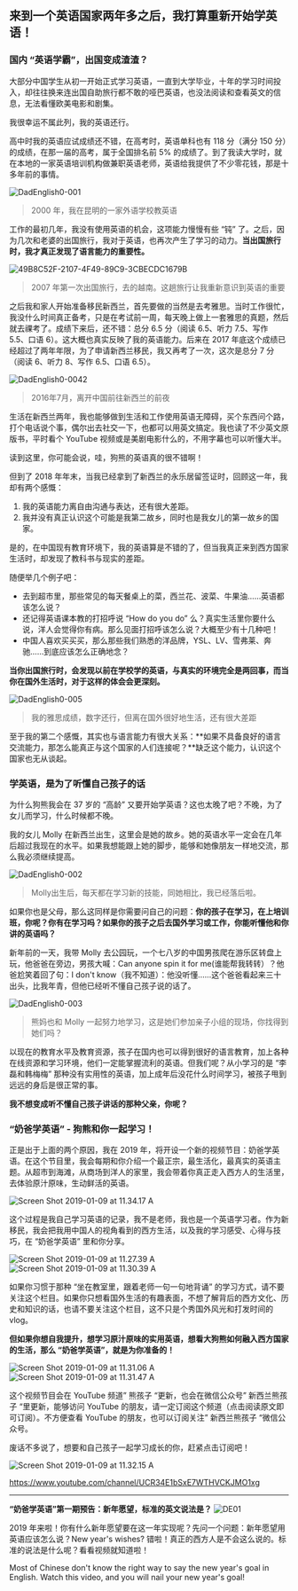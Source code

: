 ## 来到一个英语国家两年多之后，我打算重新开始学英语！

### 国内 “英语学霸”，出国变成渣渣？

大部分中国学生从初一开始正式学习英语，一直到大学毕业，十年的学习时间投入，却往往换来连出国自助旅行都不敢的哑巴英语，也没法阅读和查看英文的信息，无法看懂欧美电影和剧集。

我很幸运不属此列，我的英语还行。

高中时我的英语应试成绩还不错，在高考时，英语单科也有 118 分（满分 150 分）的成绩，在那一届的高考，属于全国排名前 5% 的成绩了。到了我读大学时，就在本地的一家英语培训机构做兼职英语老师，英语给我提供了不少零花钱，那是十多年前的事情。

![DadEnglish0-001](https://i.imgur.com/mNPpVAF.jpg)
> 2000 年，我在昆明的一家外语学校教英语

工作的最初几年，我没有使用英语的机会，这项能力慢慢有些 “钝” 了。之后，因为几次和老婆的出国旅行，我对于英语，也再次产生了学习的动力。**当出国旅行时，我才真正发现了语言能力的重要性。**

![49B8C52F-2107-4F49-89C9-3CBECDC1679B](https://i.imgur.com/BcUTRu7.jpg)
> 2007 年第一次出国旅行，去的越南。这趟旅行让我重新意识到英语的重要

之后我和家人开始准备移民新西兰，首先要做的当然是去考雅思。当时工作很忙，我没什么时间真正备考，只是在考试前一周，每天晚上做上一套雅思的真题，然后就去祼考了。成绩下来后，还不错：总分 6.5 分（阅读 6.5、听力 7.5、写作 5.5、口语 6）。这大概也真实反映了我的英语能力。后来在 2017 年底这个成绩已经超过了两年年限，为了申请新西兰移民，我又再考了一次，这次是总分 7 分（阅读 6、听力 8、写作 6.5、口语 6.5）。

![DadEnglish0-0042](https://i.imgur.com/wVxcbV0.jpg)
> 2016年7月，离开中国前往新西兰的前夜

生活在新西兰两年，我也能够做到生活和工作使用英语无障碍，买个东西问个路，打个电话说个事，偶尔出去社交一下，也都可以用英文搞定。我也读了不少英文原版书，平时看个 YouTube 视频或是美剧电影什么的，不用字幕也可以听懂大半。

读到这里，你可能会说，哇，狗熊的英语真的很不错啊！

但到了 2018 年年末，当我已经拿到了新西兰的永乐居留签证时，回顾这一年，我却有两个感慨：

1. 我的英语能力离自由沟通与表达，还有很大差距。
2. 我并没有真正认识这个可能是我第二故乡，同时也是我女儿的第一故乡的国家。

是的，在中国现有教育环境下，我的英语算是不错的了，但当我真正来到西方国家生活时，却发现了教科书与现实的差距。

随便举几个例子吧：

* 去到超市里，那些常见的每天餐桌上的菜，西兰花、波菜、牛果油……英语都该怎么说？
* 还记得英语课本教的打招呼说 “How do you do” 么？真实生活里你要什么说，洋人会觉得你有病。那么见面打招呼该怎么说？大概至少有十几种吧！
* 中国人喜欢买买买，那么那些我们熟悉的洋品牌，YSL、LV、雪弗莱、奔驰……到底应该怎么正确地念？

**当你出国旅行时，会发现以前在学校学的英语，与真实的环境完全是两回事，而当你在国外生活时，对于这样的体会会更深刻。**

![DadEnglish0-005](https://i.imgur.com/Nx5gj2b.jpg)
> 我的雅思成绩，数字还行，但离在国外很好地生活，还有很大差距

至于我的第二个感慨，其实也与语言能力有很大关系：**如果不具备良好的语言交流能力，那怎么能真正与这个国家的人们连接呢？**缺乏这个能力，认识这个国家也无从谈起。

### 学英语，是为了听懂自己孩子的话

为什么狗熊我会在 37 岁的 “高龄” 又要开始学英语？这也太晚了吧？不晚，为了女儿而学习，什么时候都不晚。

我的女儿 Molly 在新西兰出生，这里会是她的故乡。她的英语水平一定会在几年后超过我现在的水平。如果我想能跟上她的脚步，能够和她像朋友一样地交流，那么我必须继续提高。

![DadEnglish0-002](https://i.imgur.com/colXxHc.jpg)
> Molly出生后，每天都在学习新的技能，同她相比，我已经落后啦。

如果你也是父母，那么这同样是你需要问自己的问题：**你的孩子在学习，在上培训班，你呢？你有在学习吗？如果你的孩子之后去国外学习或工作，你能听懂他和你讲的英语吗？**

新年前的一天，我带 Molly 去公园玩，一个七八岁的中国男孩爬在游乐区转盘上玩，他爸爸在旁边，男孩大喊：Can anyone spin it for me(谁能帮我转转）？他爸尬笑着回了句：I don't know（我不知道）：他没听懂……这个爸爸看起来三十出头，比我年青，但他已经听不懂自己孩子说的话了。

![DadEnglish0-003](https://i.imgur.com/HXdImvA.jpg)
> 熊妈也和 Molly 一起努力地学习，这是她们参加亲子小组的现场，你找得到她们吗？

以现在的教育水平及教育资源，孩子在国内也可以得到很好的语言教育，加上各种在线资源和学习环境，他们一定能掌握流利的英语。但我们呢？从小学习的是 “李磊和韩梅梅” 那种没有实用性的英语，加上成年后没花什么时间学习，被孩子甩到远远的身后是很正常的事。

**我不想变成听不懂自己孩子讲话的那种父亲，你呢？**

### “奶爸学英语” - 狗熊和你一起学习！

正是出于上面的两个原因，我在 2019 年，将开设一个新的视频节目：奶爸学英语。在这个节目里，我会每期和你介绍一个最正宗，最生活化，最真实的英语主题。从超市到海滩，从商场到洋人的家里，我会带着你真正走入西方人的生活里，去体验原汁原味，生动鲜活的英语。

![Screen Shot 2019-01-09 at 11.34.17 A](https://i.imgur.com/mQ5CMm0.jpg)

这个过程是我自己学习英语的记录，我不是老师，我也是一个英语学习者。作为新移民，我会把我用中国人的视角看到的西方生活，以及我的学习感受、心得与技巧，在 “奶爸学英语” 里和你分享。

![Screen Shot 2019-01-09 at 11.27.39 A](https://i.imgur.com/0pxy9yj.jpg)
![Screen Shot 2019-01-09 at 11.30.39 A](https://i.imgur.com/8ghdpiX.jpg)


如果你习惯于那种 “坐在教室里，跟着老师一句一句地背诵” 的学习方式，请不要关注这个栏目。如果你只想看国外生活的有趣表面，不想了解背后的西方文化、历史和知识的话，也请不要关注这个栏目，这不只是个秀国外风光和打发时间的 vlog。

**但如果你想自我提升，想学习原汁原味的实用英语，想看大狗熊如何融入西方国家的生活，那么 “奶爸学英语”，就是为你准备的！**

![Screen Shot 2019-01-09 at 11.31.06 A](https://i.imgur.com/CsiTB4y.jpg)
![Screen Shot 2019-01-09 at 11.31.47 A](https://i.imgur.com/WODDqmY.jpg)


这个视频节目会在 YouTube 频道” 熊孩子 “更新，也会在微信公众号” 新西兰熊孩子 “里更新，能够访问 YouTube 的朋友，请一定订阅这个频道（点击阅读原文即可订阅）。不方便查看 YouTube 的朋友，也可以订阅关注” 新西兰熊孩子 “微信公众号。

废话不多说了，想要和自己孩子一起学习成长的你，赶紧点击订阅吧！

![Screen Shot 2019-01-09 at 11.32.15 A](https://i.imgur.com/u8XwRjw.jpg)

https://www.youtube.com/channel/UCR34E1bSxE7WTHVCKJMO1xg

***
**“奶爸学英语”第一期预告：新年愿望，标准的英文说法是？**
![DE01](https://i.imgur.com/f3wfCYc.jpg)

2019 年来啦！你有什么新年愿望要在这一年实现呢？先问一个问题：新年愿望用英语应该怎么说？New year's wishes? 错啦！真正的西方人是不会这么说的。标准的说法是什么呢？看看视频就知道啦！

Most of Chinese don't know the right way to say the new year's goal in English. Watch this video, and you will nail your new year's goal!


